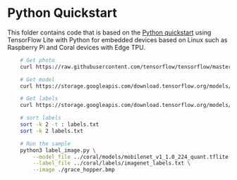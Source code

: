 # Python Quickstart

This folder contains code that is based on the [Python quickstart](https://www.tensorflow.org/lite/guide/python) using TensorFlow Lite with Python for embedded devices based on Linux such as Raspberry Pi and Coral devices with Edge TPU.

```bash
    # Get photo
    curl https://raw.githubusercontent.com/tensorflow/tensorflow/master/tensorflow/lite/examples/label_image/testdata/grace_hopper.bmp > ./grace_hopper.bmp

    # Get model
    curl https://storage.googleapis.com/download.tensorflow.org/models/mobilenet_v1_2018_02_22/mobilenet_v1_1.0_224.tgz | tar xzv -C .

    # Get labels
    curl https://storage.googleapis.com/download.tensorflow.org/models/mobilenet_v1_1.0_224_frozen.tgz  | tar xzv -C .  mobilenet_v1_1.0_224/labels.txt

    # sort labels
    sort -k 2 -t : labels.txt
    sort -k 2 labels.txt
```

```bash
    # Run the sample
    python3 label_image.py \
        --model_file ../coral/models/mobilenet_v1_1.0_224_quant.tflite \
        --label_file ../coral/labels/imagenet_labels.txt \
        --image ./grace_hopper.bmp
```
